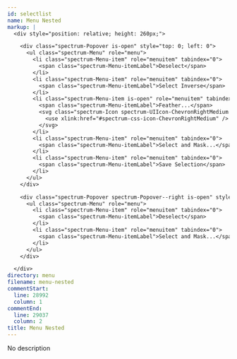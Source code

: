 ```yaml
---
id: selectlist
name: Menu Nested
markup: |
  <div style="position: relative; height: 260px;">

    <div class="spectrum-Popover is-open" style="top: 0; left: 0">
      <ul class="spectrum-Menu" role="menu">
        <li class="spectrum-Menu-item" role="menuitem" tabindex="0">
          <span class="spectrum-Menu-itemLabel">Deselect</span>
        </li>
        <li class="spectrum-Menu-item" role="menuitem" tabindex="0">
          <span class="spectrum-Menu-itemLabel">Select Inverse</span>
        </li>
        <li class="spectrum-Menu-item is-open" role="menuitem" tabindex="0">
          <span class="spectrum-Menu-itemLabel">Feather...</span>
          <svg class="spectrum-Icon spectrum-UIIcon-ChevronRightMedium spectrum-Menu-chevron" focusable="false" aria-hidden="true" aria-label="Next">
            <use xlink:href="#spectrum-css-icon-ChevronRightMedium" />
          </svg>
        </li>
        <li class="spectrum-Menu-item" role="menuitem" tabindex="0">
          <span class="spectrum-Menu-itemLabel">Select and Mask...</span>
        </li>
        <li class="spectrum-Menu-item" role="menuitem" tabindex="0">
          <span class="spectrum-Menu-itemLabel">Save Selection</span>
        </li>
      </ul>
    </div>

    <div class="spectrum-Popover spectrum-Popover--right is-open" style="top: 64px; left: 115px">
      <ul class="spectrum-Menu" role="menu">
        <li class="spectrum-Menu-item" role="menuitem" tabindex="0">
          <span class="spectrum-Menu-itemLabel">Deselect</span>
        </li>
        <li class="spectrum-Menu-item" role="menuitem" tabindex="0">
          <span class="spectrum-Menu-itemLabel">Select and Mask...</span>
        </li>
      </ul>
    </div>

  </div>
directory: menu
filename: menu-nested
commentStart:
  line: 28992
  column: 1
commentEnd:
  line: 29037
  column: 2
title: Menu Nested
---
```

No description